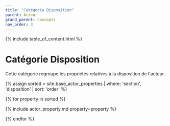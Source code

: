 ```yaml
---
title: "Catégorie Disposition"
parent: Acteur
grand_parent: Concepts
nav_order: 3
---
```


{% include table_of_content.html %}


# Catégorie Disposition

Cette catégorie regroupe les propriétés relatives à la disposition de l'acteur.

{% assign sorted = site.base_actor_properties | where: 'section', 'disposition' | sort: 'order' %}

{% for property in sorted %}

{% include actor_property.md property=property %}

{% endfor %}
